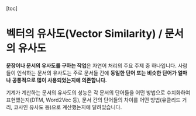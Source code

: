 [toc]

# 벡터의 유사도(Vector Similarity) / 문서의 유사도

**문장이나 문서의 유사도를 구하는 작업**은 자연어 처리의 주요 주제 중 하나입니다. 사람들이 인식하는 문서의 유사도는 주로 문서들 간에 **동일한 단어 또는 비슷한 단어가 얼마나 공통적으로 많이 사용되었는지에 의존합니다.** 

기계가 계산하는 문서의 유사도의 성능은 각 문서의 단어들을 어떤 방법으로 수치화하여 표현했는지(DTM, Word2Vec 등), 문서 간의 단어들의 차이를 어떤 방법(유클리드 거리, 코사인 유사도 등)으로 계산했는지에 달려있습니다.

